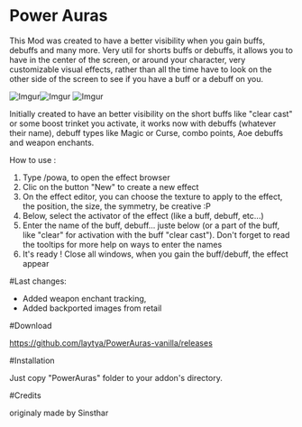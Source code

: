 # Power Auras

This Mod was created to have a better visibility when you gain buffs, debuffs and many more. Very util for shorts buffs or debuffs, it allows you to have in the center of the screen, or around your character, very customizable visual effects, rather than all the time have to look on the other side of the screen to see if you have a buff or a debuff on you.

![Imgur](http://i.imgur.com/MW3lrJr.jpg)![Imgur](http://i.imgur.com/tsSu9MW.jpg) ![Imgur](http://i.imgur.com/5OcL3E7.jpg)

Initially created to have an better visibility on the short buffs like "clear cast" or some boost trinket you activate, it works now with debuffs (whatever their name), debuff types like Magic or Curse, combo points, Aoe debuffs and weapon enchants.


How to use :

1. Type /powa, to open the effect browser
2. Clic on the button "New" to create a new effect
3. On the effect editor, you can choose the texture to apply to the effect, the position, the size, the symmetry, be creative :P
4. Below, select the activator of the effect (like a buff, debuff, etc...)
5. Enter the name of the buff, debuff... juste below (or a part of the buff, like "clear" for activation with the buff "clear cast"). Don't forget to read the tooltips for more help on ways to enter the names
6. It's ready ! Close all windows, when you gain the buff/debuff, the effect appear

#Last changes:
- Added weapon enchant tracking, 
- Added backported images from retail

#Download

https://github.com/laytya/PowerAuras-vanilla/releases

#Installation

Just copy "PowerAuras" folder to your addon's directory.

#Credits

originaly made by Sinsthar
